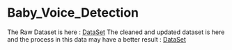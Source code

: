 # Baby_Voice_Detection
The Raw Dataset is here : [DataSet](https://github.com/gveres/donateacry-corpus/tree/master)
The cleaned and updated dataset is here and the process in this data may have a better result : [DataSet](https://github.com/martha92/babycry)
